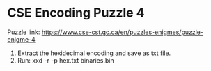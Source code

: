 <h1>CSE Encoding Puzzle 4</h1>

Puzzle link: https://www.cse-cst.gc.ca/en/puzzles-enigmes/puzzle-enigme-4

<ol type = "1">
<li>Extract the hexidecimal encoding and save as txt file.</li>
<li>Run: xxd -r -p hex.txt binaries.bin</li>
</ol>
